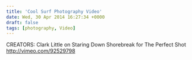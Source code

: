 ```yaml
---
title: 'Cool Surf Photography Video'
date: Wed, 30 Apr 2014 16:27:34 +0000
draft: false
tags: [photography, Video]
---
```


CREATORS: Clark Little on Staring Down Shorebreak for The Perfect Shot http://vimeo.com/92529798